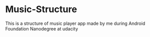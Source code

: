 # Music-Structure
This is a structure of music player app made by me during Android Foundation Nanodegree at udacity
